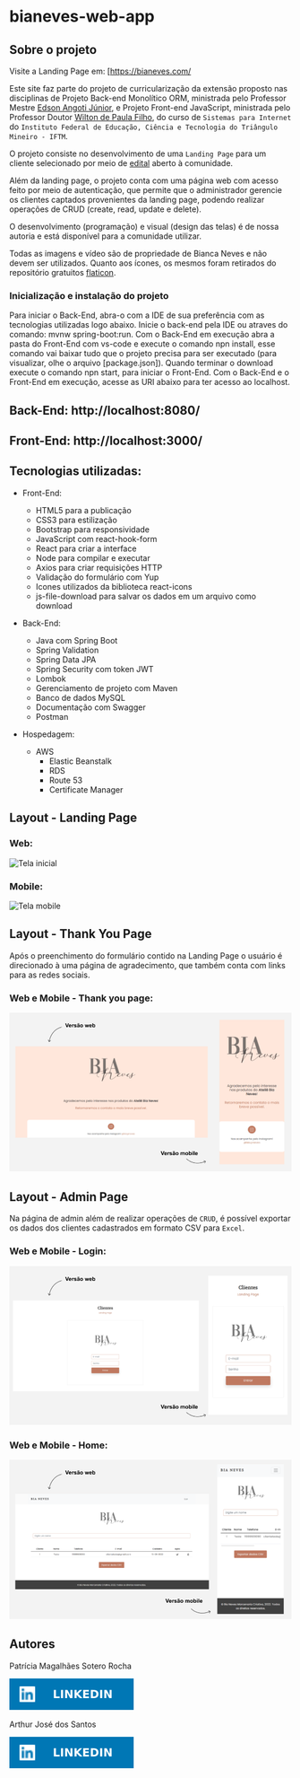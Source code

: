 # bianeves-web-app

## Sobre o projeto

Visite a Landing Page em: [https://bianeves.com/

Este site faz parte do projeto de curricularização da extensão proposto nas disciplinas de  Projeto Back-end Monolítico ORM, ministrada pelo Professor Mestre [Edson Angoti Júnior](http://lattes.cnpq.br/1681708090757083), e Projeto Front-end JavaScript, ministrada pelo Professor Doutor [Wilton de Paula Filho](http://lattes.cnpq.br/8519943668038093), do curso de `Sistemas para Internet` do `Instituto Federal de Educação, Ciência e Tecnologia do Triângulo Mineiro - IFTM`.

O projeto consiste no desenvolvimento de uma `Landing Page` para um cliente selecionado por meio de [edital](https://iftm.edu.br/uberlandiacentro/apoio-projetos-extensao/edital.php?id=Vcny__gNwITMSCRJ7212HqN) aberto à comunidade.

Além da landing page, o projeto conta com uma página web com acesso feito por meio de autenticação, que permite que o administrador gerencie os clientes captados provenientes da landing page, podendo realizar operações de CRUD (create, read, update e delete).

O desenvolvimento (programação) e visual (design das telas) é de nossa autoria e está disponível para a comunidade utilizar.

Todas as imagens e vídeo são de propriedade de Bianca Neves e não devem ser utilizados. Quanto aos ícones, os mesmos foram retirados do repositório gratuitos [flaticon](https://www.flaticon.com/br/).

### Inicialização e instalação do projeto

Para iniciar o Back-End, abra-o com a IDE de sua preferência com as tecnologias utilizadas logo abaixo. Inicie o back-end pela IDE ou atraves do comando: mvnw spring-boot:run. Com o Back-End em execução abra a pasta do Front-End com vs-code e execute o comando npn install, esse comando vai baixar tudo que o projeto precisa para ser executado (para visualizar, olhe o arquivo [package.json]). Quando terminar o download execute o comando npn start, para iniciar o Front-End. Com o Back-End e o Front-End em execução, acesse as URI abaixo para ter acesso ao localhost.

## Back-End: http://localhost:8080/

## Front-End: http://localhost:3000/

## Tecnologias utilizadas:

- Front-End:
    * HTML5 para a publicação
    * CSS3 para estilização
    * Bootstrap para responsividade
    * JavaScript com react-hook-form
    * React para criar a interface
    * Node para compilar e executar
    * Axios para criar requisições HTTP
    * Validação do formulário com Yup
    * Icones utilizados da biblioteca react-icons
    * js-file-download para salvar os dados em um arquivo como download

- Back-End:
    * Java com Spring Boot
    * Spring Validation
    * Spring Data JPA
    * Spring Security com token JWT
    * Lombok
    * Gerenciamento de projeto com Maven
    * Banco de dados MySQL
    * Documentação com Swagger
    * Postman

- Hospedagem:
    * AWS
        * Elastic Beanstalk
        * RDS
        * Route 53
        * Certificate Manager

## Layout - Landing Page

### Web:
![Tela inicial](repo-assets/lp-web.gif)

### Mobile:
![Tela mobile](repo-assets/lp-mobile.gif)

## Layout - Thank You Page

Após o preenchimento do formulário contido na Landing Page o usuário é direcionado à uma página de agradecimento, que também conta com links para as redes sociais.

### Web e Mobile - Thank you page:

![Tela inicial](repo-assets/thankyou-page.png)


## Layout - Admin Page

Na página de admin além de realizar operações de `CRUD`, é possível exportar os dados dos clientes cadastrados em formato CSV para `Excel`.
### Web e Mobile - Login:
![Tela login](repo-assets/admin-login.png)

### Web e Mobile - Home:
![Telas home](repo-assets/admin-home.png)


## Autores

Patrícia Magalhães Sotero Rocha

[![Linkedin](repo-assets/linkedin.svg)](https://www.linkedin.com/in/patr%C3%ADcia-sotero-71a803170/)

Arthur José dos Santos

[![Linkedin](repo-assets/linkedin.svg)](https://www.linkedin.com/in/arthurjs92/)
